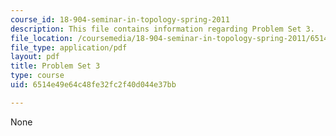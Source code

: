 ```yaml
---
course_id: 18-904-seminar-in-topology-spring-2011
description: This file contains information regarding Problem Set 3.
file_location: /coursemedia/18-904-seminar-in-topology-spring-2011/6514e49e64c48fe32fc2f40d044e37bb_MIT18_904S11_pset3.pdf
file_type: application/pdf
layout: pdf
title: Problem Set 3
type: course
uid: 6514e49e64c48fe32fc2f40d044e37bb

---
```

None